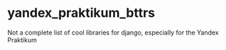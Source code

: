 # yandex_praktikum_bttrs
Not a complete list of cool libraries for django, especially for the Yandex Praktikum
